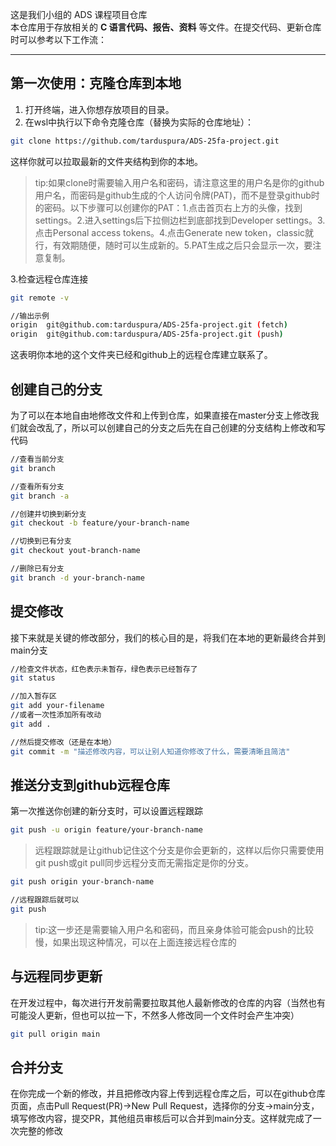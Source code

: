 这是我们小组的 ADS 课程项目仓库  
本仓库用于存放相关的 **C 语言代码、报告、资料** 等文件。在提交代码、更新仓库时可以参考以下工作流：

---

## 第一次使用：克隆仓库到本地

1. 打开终端，进入你想存放项目的目录。
2. 在wsl中执行以下命令克隆仓库（替换为实际的仓库地址）：

```bash
git clone https://github.com/tarduspura/ADS-25fa-project.git
```
这样你就可以拉取最新的文件夹结构到你的本地。

>tip:如果clone时需要输入用户名和密码，请注意这里的用户名是你的github用户名，而密码是github生成的个人访问令牌(PAT)，而不是登录github时的密码。以下步骤可以创建你的PAT：1.点击首页右上方的头像，找到settings。2.进入settings后下拉侧边栏到底部找到Developer settings。3.点击Personal access tokens。4.点击Generate new token，classic就行，有效期随便，随时可以生成新的。5.PAT生成之后只会显示一次，要注意复制。

3.检查远程仓库连接

```bash
git remote -v

//输出示例
origin  git@github.com:tarduspura/ADS-25fa-project.git (fetch)
origin  git@github.com:tarduspura/ADS-25fa-project.git (push)
```
这表明你本地的这个文件夹已经和github上的远程仓库建立联系了。

## 创建自己的分支

为了可以在本地自由地修改文件和上传到仓库，如果直接在master分支上修改我们就会改乱了，所以可以创建自己的分支之后先在自己创建的分支结构上修改和写代码

```bash
//查看当前分支
git branch

//查看所有分支
git branch -a

//创建并切换到新分支
git checkout -b feature/your-branch-name

//切换到已有分支
git checkout yout-branch-name

//删除已有分支
git branch -d your-branch-name
```

## 提交修改

接下来就是关键的修改部分，我们的核心目的是，将我们在本地的更新最终合并到main分支

```bash
//检查文件状态，红色表示未暂存，绿色表示已经暂存了
git status

//加入暂存区
git add your-filename
//或者一次性添加所有改动
git add .

//然后提交修改（还是在本地）
git commit -m "描述修改内容，可以让别人知道你修改了什么，需要清晰且简洁"
```

## 推送分支到github远程仓库

第一次推送你创建的新分支时，可以设置远程跟踪
```bash
git push -u origin feature/your-branch-name
```
>远程跟踪就是让github记住这个分支是你会更新的，这样以后你只需要使用git push或git pull同步远程分支而无需指定是你的分支。

```bash
git push origin your-branch-name

//远程跟踪后就可以
git push
```
>tip:这一步还是需要输入用户名和密码，而且亲身体验可能会push的比较慢，如果出现这种情况，可以在上面连接远程仓库的

## 与远程同步更新

在开发过程中，每次进行开发前需要拉取其他人最新修改的仓库的内容（当然也有可能没人更新，但也可以拉一下，不然多人修改同一个文件时会产生冲突）

```bash
git pull origin main
```

## 合并分支

在你完成一个新的修改，并且把修改内容上传到远程仓库之后，可以在github仓库页面，点击Pull Request(PR)->New Pull Request，选择你的分支->main分支，填写修改内容，提交PR，其他组员审核后可以合并到main分支。这样就完成了一次完整的修改



